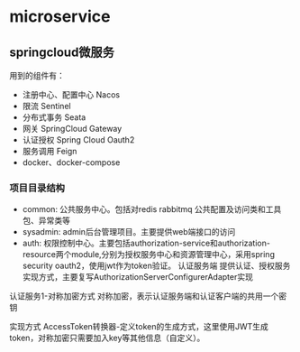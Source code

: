 # microservice

## springcloud微服务

用到的组件有：

* 注册中心、配置中心 Nacos
* 限流 Sentinel
* 分布式事务 Seata
* 网关 SpringCloud Gateway
* 认证授权 Spring Cloud Oauth2
* 服务调用 Feign
* docker、docker-compose
### 项目目录结构
* common: 公共服务中心。包括对redis rabbitmq 公共配置及访问类和工具包、异常类等
* sysadmin: admin后台管理项目。主要提供web端接口的访问
* auth: 权限控制中心。主要包括authorization-service和authorization-resource两个module,分别为授权服务中心和资源管理中心，采用spring security oauth2，使用jwt作为token验证。
认证服务端
提供认证、授权服务
实现方式，主要复写AuthorizationServerConfigurerAdapter实现

认证服务1-对称加密方式
对称加密，表示认证服务端和认证客户端的共用一个密钥

实现方式
AccessToken转换器-定义token的生成方式，这里使用JWT生成token，对称加密只需要加入key等其他信息（自定义）。




